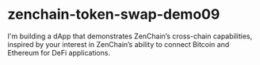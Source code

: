 # zenchain-token-swap-demo09
I'm building a dApp that demonstrates ZenChain’s cross-chain capabilities, inspired by your interest in ZenChain’s ability to connect Bitcoin and Ethereum for DeFi applications.
